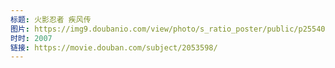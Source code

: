 ```yaml
---
标题: 火影忍者 疾风传
图片: https://img9.doubanio.com/view/photo/s_ratio_poster/public/p2554038556.jpg
时时: 2007
链接: https://movie.douban.com/subject/2053598/
---
```

